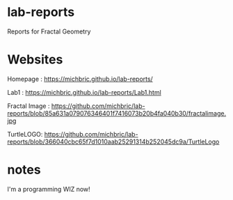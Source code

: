 # lab-reports
Reports for Fractal Geometry

# Websites

Homepage : https://michbric.github.io/lab-reports/

Lab1 : https://michbric.github.io/lab-reports/Lab1.html

Fractal Image : https://github.com/michbric/lab-reports/blob/85a631a079076346401f7416073b20b4fa040b30/fractalimage.jpg

TurtleLOGO: https://github.com/michbric/lab-reports/blob/366040cbc65f7d1010aab25291314b252045dc9a/TurtleLogo

# notes
I'm a programming WIZ now!
